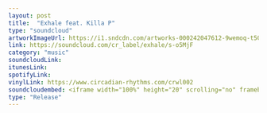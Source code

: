 ```yaml
---
layout: post
title:  "Exhale feat. Killa P"
type: "soundcloud"
artworkImageUrl: https://i1.sndcdn.com/artworks-000242047612-9wemoq-t500x500.jpg
link: https://soundcloud.com/cr_label/exhale/s-o5MjF
category: "music"
soundcloudLink: 
itunesLink: 
spotifyLink: 
vinylLink: https://www.circadian-rhythms.com/crwl002
soundcloudembed: <iframe width="100%" height="20" scrolling="no" frameborder="no" src="https://w.soundcloud.com/player/?url=https%3A//api.soundcloud.com/tracks/341759724%3Fsecret_token%3Ds-o5MjF&amp;color=%23ff5500&amp;inverse=false&amp;auto_play=false&amp;show_user=true"></iframe>
type: "Release"
---
```


